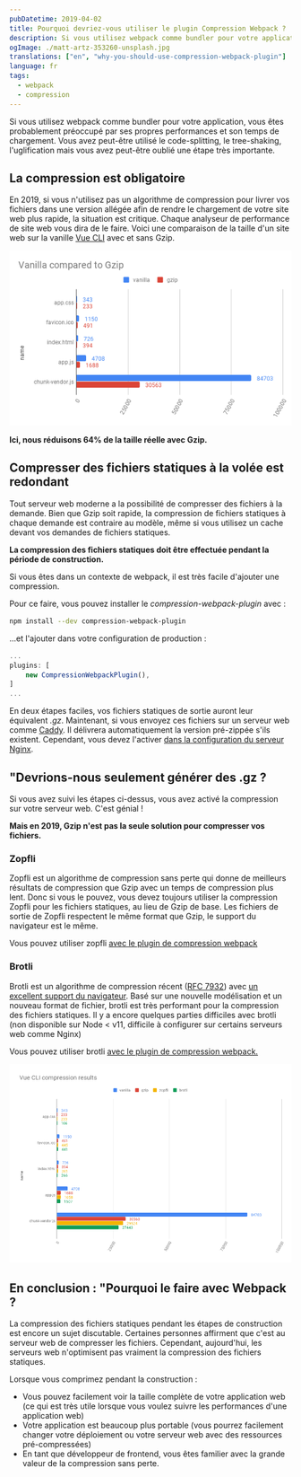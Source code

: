 ```yaml
---
pubDatetime: 2019-04-02
title: Pourquoi devriez-vous utiliser le plugin Compression Webpack ?
description: Si vous utilisez webpack comme bundler pour votre application, vous êtes probablement préoccupé par ses propres performances et son temps de chargement. Vous avez peut-être utilisé le code-splitting, le tree-shaking, l'uglification mais vous avez peut-être oublié une étape très importante.
ogImage: ./matt-artz-353260-unsplash.jpg
translations: ["en", "why-you-should-use-compression-webpack-plugin"]
language: fr
tags:
  - webpack
  - compression
---
```


Si vous utilisez webpack comme bundler pour votre application, vous êtes probablement préoccupé par ses propres performances et son temps de chargement.
Vous avez peut-être utilisé le code-splitting, le tree-shaking, l'uglification mais vous avez peut-être oublié une étape très importante.

## La compression est obligatoire

En 2019, si vous n'utilisez pas un algorithme de compression pour livrer vos fichiers dans une version allégée afin de rendre le chargement de votre site web plus rapide, la situation est critique.
Chaque analyseur de performance de site web vous dira de le faire.
Voici une comparaison de la taille d'un site web sur la vanille [Vue CLI](https://cli.vuejs.org/) avec et sans Gzip.

![taille des fichiers de Vue CLI comparée à leur version gzip](./vue-cli-vanilla-size.png)

**Ici, nous réduisons 64% de la taille réelle avec Gzip.**

## Compresser des fichiers statiques à la volée est redondant

Tout serveur web moderne a la possibilité de compresser des fichiers à la demande.
Bien que Gzip soit rapide, la compression de fichiers statiques à chaque demande est contraire au modèle, même si vous utilisez un cache devant vos demandes de fichiers statiques.

**La compression des fichiers statiques doit être effectuée pendant la période de construction.**

Si vous êtes dans un contexte de webpack, il est très facile d'ajouter une compression.

Pour ce faire, vous pouvez installer le _compression-webpack-plugin_ avec :

```bash
npm install --dev compression-webpack-plugin
```

...et l'ajouter dans votre configuration de production :

```js
...
plugins: [
    new CompressionWebpackPlugin(),
]
...
```

En deux étapes faciles, vos fichiers statiques de sortie auront leur équivalent _.gz_.
Maintenant, si vous envoyez ces fichiers sur un serveur web comme [Caddy](https://caddyserver.com/).
Il délivrera automatiquement la version pré-zippée s'ils existent.
Cependant, vous devez l'activer [dans la configuration du serveur Nginx](http://nginx.org/en/docs/http/ngx_http_gzip_static_module.html).

## "Devrions-nous seulement générer des .gz ?

Si vous avez suivi les étapes ci-dessus, vous avez activé la compression sur votre serveur web. C'est génial !

**Mais en 2019, Gzip n'est pas la seule solution pour compresser vos fichiers.**

### Zopfli

Zopfli est un algorithme de compression sans perte qui donne de meilleurs résultats de compression que Gzip avec un temps de compression plus lent.
Donc si vous le pouvez, vous devez toujours utiliser la compression Zopfli pour les fichiers statiques, au lieu de Gzip de base.
Les fichiers de sortie de Zopfli respectent le même format que Gzip, le support du navigateur est le même.

Vous pouvez utiliser zopfli [avec le plugin de compression webpack](https://github.com/webpack-contrib/compression-webpack-plugin#using-zopfli)

### Brotli

Brotli est un algorithme de compression récent ([RFC 7932](https://tools.ietf.org/html/rfc7932)) avec [un excellent support du navigateur](https://caniuse.com/#search=brotli).
Basé sur une nouvelle modélisation et un nouveau format de fichier, brotli est très performant pour la compression des fichiers statiques.
Il y a encore quelques parties difficiles avec brotli (non disponible sur Node < v11, difficile à configurer sur certains serveurs web comme Nginx)

Vous pouvez utiliser brotli [avec le plugin de compression webpack.](https://github.com/webpack-contrib/compression-webpack-plugin#using-zopfli)

![résultats de compressions avec Vue CLI](./vue-cli-complete-size.png)

## En conclusion : "Pourquoi le faire avec Webpack ?

La compression des fichiers statiques pendant les étapes de construction est encore un sujet discutable.
Certaines personnes affirment que c'est au serveur web de compresser les fichiers.
Cependant, aujourd'hui, les serveurs web n'optimisent pas vraiment la compression des fichiers statiques.

Lorsque vous comprimez pendant la construction :

- Vous pouvez facilement voir la taille complète de votre application web (ce qui est très utile lorsque vous voulez suivre les performances d'une application web)
- Votre application est beaucoup plus portable (vous pourrez facilement changer votre déploiement ou votre serveur web avec des ressources pré-compressées)
- En tant que développeur de frontend, vous êtes familier avec la grande valeur de la compression sans perte.
